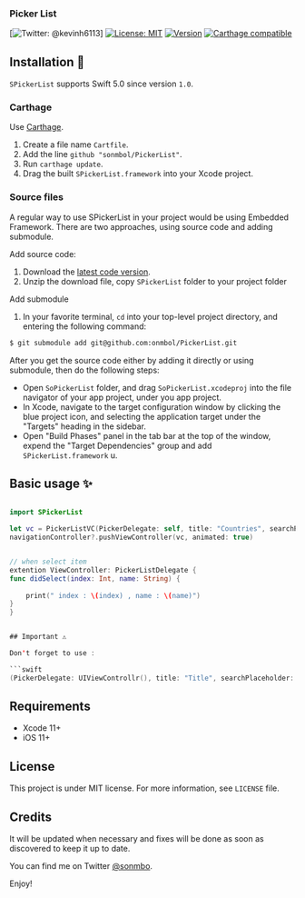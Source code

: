 ### Picker List 

[![Twitter: @kevinh6113](https://img.shields.io/badge/contact-%40sonmbol-70a1fb.svg?style=flat)]
[![License: MIT](http://img.shields.io/badge/license-MIT-70a1fb.svg?style=flat)](https://github.com/sonmbol/PickerList/README.md)
[![Version](https://img.shields.io/badge/version-1.0-green.svg?style=flat)](https://github.com/sonmbol/PickerList)
[![Carthage compatible](https://img.shields.io/badge/Carthage-compatible-4BC51D.svg?style=flat)](https://github.com/Carthage/Carthage)


## Installation 📱

`SPickerList` supports Swift 5.0 since version `1.0`.

### Carthage

Use [Carthage](https://github.com/Carthage/Carthage).

1. Create a file name `Cartfile`.
2. Add the line `github "sonmbol/PickerList"`.
3. Run `carthage update`.
4. Drag the built `SPickerList.framework` into your Xcode project.

### Source files

A regular way to use SPickerList in your project would be using Embedded Framework. There are two approaches, using source code and adding submodule.

Add source code:

1. Download the [latest code version](http://github.com/sonmbol/PickerList.zip).
2. Unzip the download file, copy `SPickerList` folder to your project folder

Add submodule

1. In your favorite terminal, `cd` into your top-level project directory, and entering the following command:
``` bash
$ git submodule add git@github.com:onmbol/PickerList.git
```

After you get the source code either by adding it directly or using submodule, then do the following steps:

- Open `SoPickerList` folder, and drag `SoPickerList.xcodeproj` into the file navigator of your app project, under you app project.
- In Xcode, navigate to the target configuration window by clicking the blue project icon, and selecting the application target under the "Targets" heading in the sidebar.
- Open "Build Phases" panel in the tab bar at the top of the window, expend the "Target Dependencies" group and add `SPickerList.framework` u.

## Basic usage ✨

```swift

import SPickerList

let vc = PickerListVC(PickerDelegate: self, title: "Countries", searchPlaceholder: "search", itemArray: Constants.COUNTRIES)
navigationController?.pushViewController(vc, animated: true)


// when select item 
extention ViewController: PickerListDelegate {
func didSelect(index: Int, name: String) {
    
    print(" index : \(index) , name : \(name)")
}
}


## Important ⚠️

Don't forget to use :

```swift
(PickerDelegate: UIViewControllr(), title: "Title", searchPlaceholder: "Search", itemArray: [String])
```

## Requirements

* Xcode 11+
* iOS 11+

## License

This project is under MIT license. For more information, see `LICENSE` file.

## Credits


It will be updated when necessary and fixes will be done as soon as discovered to keep it up to date.

You can find me on Twitter [@sonmbo](https://twitter.com/sonmbol).

Enjoy!
